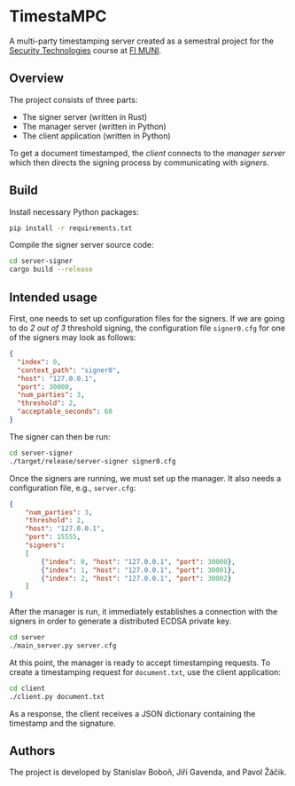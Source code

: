 # TimestaMPC
A multi-party timestamping server created as a semestral project for the
[Security Technologies](https://is.muni.cz/predmet/fi/jaro2022/PV204) course
at [FI MUNI](https://www.fi.muni.cz/).

## Overview
The project consists of three parts:
- The signer server (written in Rust)
- The manager server (written in Python)
- The client application (written in Python)

To get a document timestamped, the _client_ connects to the _manager server_
which then directs the signing process by communicating with _signers_.

## Build
Install necessary Python packages:
```bash
pip install -r requirements.txt
```
Compile the signer server source code:
```bash
cd server-signer
cargo build --release
```
## Intended usage
First, one needs to set up configuration files for the signers.
If we are going to do _2 out of 3_ threshold signing, the configuration
file `signer0.cfg` for one of the signers may look as follows:
```json
{
  "index": 0,
  "context_path": "signer0",
  "host": "127.0.0.1",
  "port": 30000,
  "num_parties": 3,
  "threshold": 2,
  "acceptable_seconds": 60
}
```
The signer can then be run:
```bash
cd server-signer
./target/release/server-signer signer0.cfg
```
Once the signers are running, we must set up the manager. It also needs
a configuration file, e.g., `server.cfg`:
```json
{
	"num_parties": 3,
	"threshold": 2,
	"host": "127.0.0.1",
	"port": 15555,
	"signers":
	[
		{"index": 0, "host": "127.0.0.1", "port": 30000},
		{"index": 1, "host": "127.0.0.1", "port": 30001},
		{"index": 2, "host": "127.0.0.1", "port": 30002}
	]
}
```
After the manager is run, it immediately establishes a connection with the
signers in order to generate a distributed ECDSA private key.
```bash
cd server
./main_server.py server.cfg
```
At this point, the manager is ready to accept timestamping requests. To create
a timestamping request for `document.txt`, use the client application:
```bash
cd client
./client.py document.txt
```
As a response, the client receives a JSON dictionary containing the timestamp
and the signature.

## Authors
The project is developed by Stanislav Boboň, Jiří Gavenda, and Pavol Žáčik.
